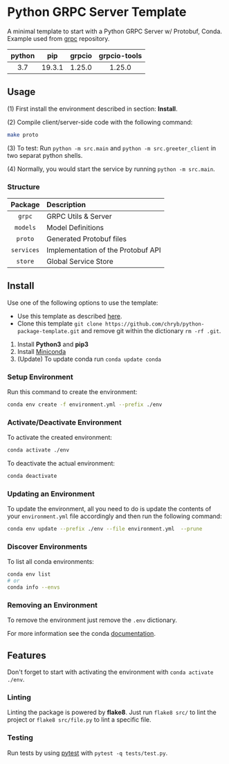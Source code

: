 # Python GRPC Server Template

A minimal template to start with a Python GRPC Server w/ Protobuf, Conda. Example used from [grpc](https://github.com/grpc/grpc) repository.

|python|pip|grpcio|grpcio-tools|
|:--:|:--:|:--:|:--:|
|3.7|19.3.1|1.25.0|1.25.0|

## Usage

(1) First install the environment described in section: **Install**.

(2) Compile client/server-side code with the following command:

```bash
make proto
```

(3) To test: Run `python -m src.main` and `python -m src.greeter_client` in two separat python shells.

(4) Normally, you would start the service by running `python -m src.main`.

### Structure

|Package|Description|
|:--:|:--|
|`grpc`|GRPC Utils & Server|
|`models`|Model Definitions|
|`proto`|Generated Protobuf files|
|`services`|Implementation of the Protobuf API|
|`store`|Global Service Store|

## Install

Use one of the following options to use the template:

* Use this template as described [here](https://help.github.com/en/github/creating-cloning-and-archiving-repositories/creating-a-repository-from-a-template).
* Clone this template `git clone https://github.com/chryb/python-package-template.git` and remove git within the dictionary `rm -rf .git`.

1. Install **Python3** and **pip3**
2. Install [Miniconda](https://docs.conda.io/en/latest/miniconda.html)
3. (Update) To update conda run `conda update conda`

### Setup Environment

Run this command to create the environment:

```bash
conda env create -f environment.yml --prefix ./env
```

### Activate/Deactivate Environment

To activate the created environment:

```bash
conda activate ./env
```

To deactivate the actual environment:

```bash
conda deactivate
```

### Updating an Environment

To update the environment, all you need to do is update the contents of your `environment.yml` file accordingly and then run the following command:

```bash
conda env update --prefix ./env --file environment.yml  --prune
```

### Discover Environments

To list all conda environments:

```bash
conda env list
# or
conda info --envs
```

### Removing an Environment

To remove the environment just remove the `.env` dictionary.

For more information see the conda [documentation](https://docs.conda.io/projects/conda/en/latest/user-guide/tasks/manage-environments.html).

## Features

Don't forget to start with activating the environment with `conda activate ./env`.

### Linting

Linting the package is powered by **flake8**. Just run `flake8 src/` to lint the project or `flake8 src/file.py` to lint a specific file.

### Testing

Run tests by using [pytest](http://doc.pytest.org/en/latest/contents.html) with `pytest -q tests/test.py`.
